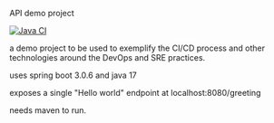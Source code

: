 API demo project

[![Java CI](https://github.com/PerlaBam/apiDemo/actions/workflows/apiDemo-build.yaml/badge.svg)](https://github.com/PerlaBam/apiDemo/actions/workflows/apiDemo-build.yaml)

a demo project to be used to exemplify 
the CI/CD process and other technologies 
around the DevOps and SRE practices.


uses spring boot 3.0.6 and java 17

exposes a single "Hello world" endpoint
at localhost:8080/greeting

needs maven to run.

~~~